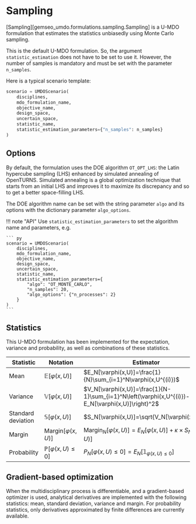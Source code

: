 <!--
 Copyright 2021 IRT Saint Exupéry, https://www.irt-saintexupery.com

 This work is licensed under the Creative Commons Attribution-ShareAlike 4.0
 International License. To view a copy of this license, visit
 http://creativecommons.org/licenses/by-sa/4.0/ or send a letter to Creative
 Commons, PO Box 1866, Mountain View, CA 94042, USA.
-->

# Sampling

[Sampling][gemseo_umdo.formulations.sampling.Sampling]
is a U-MDO formulation that estimates the statistics unbiasedly
using Monte Carlo sampling.

This is the default U-MDO formulation.
So, the argument `statistic_estimation` does not have to be set to use it.
However,
the number of samples is mandatory
and must be set with the parameter `n_samples`.

Here is a typical scenario template:

``` py
scenario = UMDOScenario(
    disciplines,
    mdo_formulation_name,
    objective_name,
    design_space,
    uncertain_space,
    statistic_name,
    statistic_estimation_parameters={"n_samples": n_samples}
)
```

## Options

By default,
the formulation uses the DOE algorithm `OT_OPT_LHS`:
the Latin hypercube sampling (LHS)
enhanced by simulated annealing
of OpenTURNS.
Simulated annealing is a global optimization technique that
starts from an initial LHS
and improves it to maximize its discrepancy
and so to get a better space-filling LHS.

The DOE algorithm name can be set with the string parameter `algo`
and its options with the dictionary parameter `algo_options`.

!!! note "API"
    Use `statistic_estimation_parameters`
    to set the algorithm name and parameters,
    e.g.

    ``` py
    scenario = UMDOScenario(
        disciplines,
        mdo_formulation_name,
        objective_name,
        design_space,
        uncertain_space,
        statistic_name,
        statistic_estimation_parameters={
            "algo": "OT_MONTE_CARLO",
            "n_samples": 20,
            "algo_options": {"n_processes": 2}
        }
    )
    ```

## Statistics

This U-MDO formulation has been implemented for the expectation, variance and probability,
as well as combinations of these statistics.

| Statistic          | Notation                         | Estimator                                                                                                                |
|--------------------|----------------------------------|--------------------------------------------------------------------------------------------------------------------------|
| Mean               | $\mathbb{E}[\varphi(x,U)]$       | $E_N[\varphi(x,U)]=\frac{1}{N}\sum_{i=1}^N\varphi(x,U^{(i)})$                                                            |
| Variance           | $\mathbb{V}[\varphi(x,U)]$       | $V_N[\varphi(x,U)]=\frac{1}{N-1}\sum_{i=1}^N\left(\varphi(x,U^{(i)})-E_N[\varphi(x,U)]\right)^2$ |
| Standard deviation | $\mathbb{S}[\varphi(x,U)]$       | $S_N[\varphi(x,U)]=\sqrt{V_N[\varphi(x,U)]}$                                                                |
| Margin             | $\textrm{Margin}[\varphi(x,U)]$  | $\textrm{Margin}_N[\varphi(x,U)]=E_N[\varphi(x,U)]+\kappa\times S_N[\varphi(x,U)]$                                       |
| Probability        | $\mathbb{P}[\varphi(x,U)\leq 0]$ | $P_N[\varphi(x,U)\leq 0]=E_N[\mathbb{1}_{\varphi(x,U)\leq 0}]$                                                           |

## Gradient-based optimization

When the multidisciplinary process is differentiable,
and a gradient-based optimizer is used,
analytical derivatives are implemented with the following statistics:
mean, standard deviation, variance and margin.
For probability statistics,
only derivatives approximated by finite differences are currently available.
